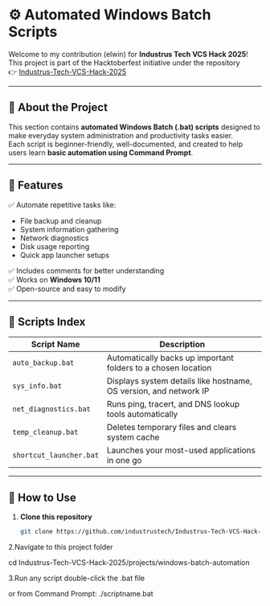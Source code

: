 # ⚙️ Automated Windows Batch Scripts

Welcome to my contribution (elwin) for **Industrus Tech VCS Hack 2025**!  
This project is part of the Hacktoberfest initiative under the repository  
👉 [Industrus-Tech-VCS-Hack-2025](https://github.com/industrustech/Industrus-Tech-VCS-Hack-2025.git)

---

## 🧠 About the Project

This section contains **automated Windows Batch (.bat) scripts** designed to make everyday system administration and productivity tasks easier.  
Each script is beginner-friendly, well-documented, and created to help users learn **basic automation using Command Prompt**.

---

## 🧩 Features

✅ Automate repetitive tasks like:
- File backup and cleanup  
- System information gathering  
- Network diagnostics  
- Disk usage reporting  
- Quick app launcher setups  

✅ Includes comments for better understanding  
✅ Works on **Windows 10/11**  
✅ Open-source and easy to modify  

---

## 🧰 Scripts Index

| Script Name | Description |
|--------------|-------------|
| `auto_backup.bat` | Automatically backs up important folders to a chosen location |
| `sys_info.bat` | Displays system details like hostname, OS version, and network IP |
| `net_diagnostics.bat` | Runs ping, tracert, and DNS lookup tools automatically |
| `temp_cleanup.bat` | Deletes temporary files and clears system cache |
| `shortcut_launcher.bat` | Launches your most-used applications in one go |

---

## 🚀 How to Use

1. **Clone this repository**
   ```bash
   git clone https://github.com/industrustech/Industrus-Tech-VCS-Hack-2025.git
2.Navigate to this project folder
  
  cd Industrus-Tech-VCS-Hack-2025/projects/windows-batch-automation

3.Run any script
  double-click the .bat file

or from Command Prompt:
  ./scriptname.bat
  

